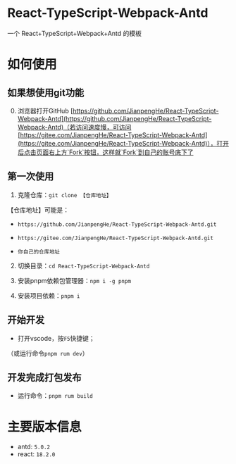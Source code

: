 # React-TypeScript-Webpack-Antd

一个 React+TypeScript+Webpack+Antd 的模板



# 如何使用

## 如果想使用git功能

0. 浏览器打开GitHub [https://github.com/JianpengHe/React-TypeScript-Webpack-Antd](https://github.com/JianpengHe/React-TypeScript-Webpack-Antd)（若访问速度慢，可访问[https://gitee.com/JianpengHe/React-TypeScript-Webpack-Antd](https://gitee.com/JianpengHe/React-TypeScript-Webpack-Antd)），打开后点击页面右上方`Fork`按钮，这样就`Fork`到自己的账号底下了


## 第一次使用


1. 克隆仓库：`git clone 【仓库地址】`

【仓库地址】可能是：

* `https://github.com/JianpengHe/React-TypeScript-Webpack-Antd.git`

* `https://gitee.com/JianpengHe/React-TypeScript-Webpack-Antd.git`

* `你自己的仓库地址`



2. 切换目录：`cd React-TypeScript-Webpack-Antd`

3. 安装pnpm依赖包管理器：`npm i -g pnpm`

4. 安装项目依赖：`pnpm i`

## 开始开发

* 打开vscode，按`F5`快捷键；

（或运行命令`pnpm rum dev`）



## 开发完成打包发布

* 运行命令：`pnpm rum build`

# 主要版本信息
* antd: `5.0.2`
* react: `18.2.0`
